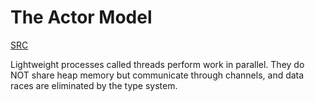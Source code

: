 # The Actor Model
[SRC](https://www.brianstorti.com/the-actor-model/)

Lightweight processes called threads perform work in parallel. They do NOT share
heap memory but communicate through channels, and data races are eliminated by
the type system.
